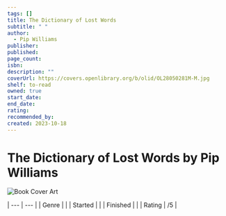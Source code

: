 ```yaml
---
tags: []
title: The Dictionary of Lost Words
subtitle: " "
author:
  - Pip Williams
publisher: 
published: 
page_count: 
isbn: 
description: ""
coverUrl: https://covers.openlibrary.org/b/olid/OL28050281M-M.jpg
shelf: to-read
owned: true
start_date: 
end_date: 
rating: 
recommended_by: 
created: 2023-10-18
---
```


# The Dictionary of Lost Words by Pip Williams

![Book Cover Art](https://covers.openlibrary.org/b/olid/OL28050281M-M.jpg)


| --- | --- |
| Genre |  |
| Started |  |
| Finished |  |
| Rating | /5 |

